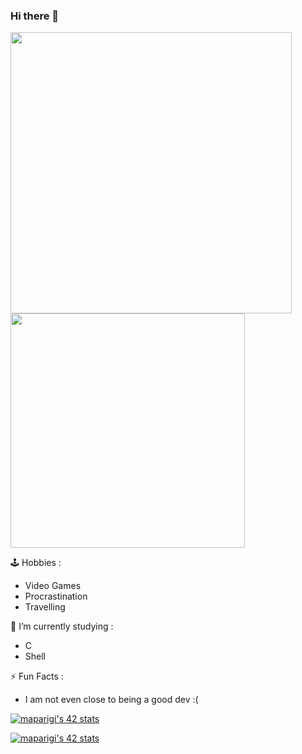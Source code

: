 ### Hi there 👋

<img src="https://github-readme-stats.vercel.app/api?username=TheussBack&show_icons=true&theme=chartreuse-dark&?count_private=true&include_all_commits=true" length="100" width="450"> <img src="https://github-readme-stats.vercel.app/api/top-langs/?username=Ascriipt&layout=compact&theme=chartreuse-dark" length="100" width="375">

 🕹️ Hobbies : <br>
 -  Video Games
 -  Procrastination
 -  Travelling <br>

 🧠 I’m currently studying : <br>
  - C <br>
  - Shell <br>

 ⚡ Fun Facts : <br>
  - I am not even close to being a good dev :( <br>

[![maparigi's 42 stats](https://badge42.vercel.app/api/v2/cl1ml1s39006009l4ts7a3w4g/stats?cursusId=21&coalitionId=48)](https://github.com/JaeSeoKim/badge42)

[![maparigi's 42 stats](https://badge42.vercel.app/api/v2/cl1ml1s39006009l4ts7a3w4g/stats?cursusId=9&coalitionId=108)](https://github.com/JaeSeoKim/badge42)

<!--
**Ascriipt/ascriipt** is a ✨ _special_ ✨ repository because its `README.md` (this file) appears on your GitHub profile.

Here are some ideas to get you started:

- 🔭 I’m currently working on ...
- 🌱 I’m currently learning ...
- 👯 I’m looking to collaborate on ...
- 🤔 I’m looking for help with ...
- 💬 Ask me about ...
- 📫 How to reach me: ...
- 😄 Pronouns: ...
- ⚡ Fun fact: ...
-->
